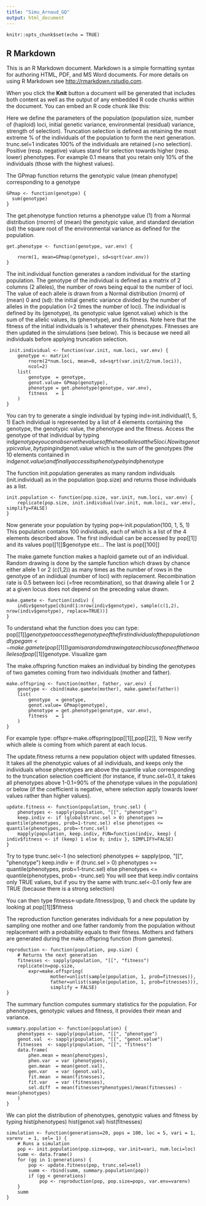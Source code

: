 ```yaml
---
title: "Simu_Arnaud_GQ"
output: html_document
---
```


```{r setup, include=FALSE}
knitr::opts_chunk$set(echo = TRUE)
```

## R Markdown

This is an R Markdown document. Markdown is a simple formatting syntax for authoring HTML, PDF, and MS Word documents. For more details on using R Markdown see <http://rmarkdown.rstudio.com>.

When you click the **Knit** button a document will be generated that includes both content as well as the output of any embedded R code chunks within the document. You can embed an R code chunk like this:

Here we define the parameters of the population (population size, number of (haploid) loci, initial genetic variance, environmental (residual) variance, strength of selection).
Truncation selection is defined as retaining the most extreme % of the individuals of the population to form the next generation. trunc.sel=1 indicates 100% of the individuals are retained (=no selection). Positive (resp. negative) values stand for selection towards higher (resp. lower) phenotypes. For example 0.1 means that you retain only 10% of the individuals (those with the highest values).

The GPmap function returns the genotypic value (mean phenotype) corresponding to a genotype
```{r}
GPmap <- function(genotype) {
  sum(genotype)
}
```
The get.phenotype function returns a phenotype value (1) from a Normal distribution (rnorm) of (mean) the genotypic value, and standard deviation (sd) the square root of the environmental variance as defined for the population.
```{r}
get.phenotype <- function(genotype, var.env) {

	rnorm(1, mean=GPmap(genotype), sd=sqrt(var.env))
}
```
The init.individual function generates a random individual for the starting population. The genotype of the individual is defined as a matrix of 2 columns (2 alleles), the number of rows being equal to the number of loci. The value of each allele is drawn from a Normal distribution (rnorm) of (mean) 0 and (sd): the initial genetic variance divided by the number of alleles in the population (=2 times the number of loci). The individual is defined by its (genotype), its genotypic value (genot.value) which is the sum of the allelic values, its (phenotype), and its fitness. Note here that the fitness of the initial individuals is 1 whatever their phenotypes. Fitnesses are then updated in the simulations (see below). This is because we need all individuals before applying truncation selection.
```{r}
 init.individual <- function(var.init, num.loci, var.env) {
	genotype <- matrix(
		rnorm(2*num.loci, mean=0, sd=sqrt(var.init/2/num.loci)), 
		ncol=2)
	list(
		genotype  = genotype, 
		genot.value= GPmap(genotype),
		phenotype = get.phenotype(genotype, var.env),
		fitness   = 1
	)
}
```
You can try to generate a single individual by typing 
ind<-init.individual(1, 5, 1)
Each individual is represented by a list of 4 elements containing the genotype, the genotypic value, the phenotype and the fitness.
Access the genotype of that individual by typing
ind$genotype
you can observe the values of the two alleles at the 5 loci.
Now its genotypic value, by typing
ind$genot.value
which is the sum of the genotypes (the 10 elements contained in ind$genot.value)
and finally access its phenotype by
ind$phenotype

The function init.population generates as many random individuals (init.individual) as in the population (pop.size) and returns those individuals as a list. 
```{r}
init.population <- function(pop.size, var.init, num.loci, var.env) {
	replicate(pop.size, init.individual(var.init, num.loci, var.env), simplify=FALSE)
}
```
Now generate your population by typing
pop<-init.population(100, 1, 5, 1)
This population contains 100 individuals, each of which is a list of the 4 elements described above.
The first individual can be accessed by 
pop[[1]] and its values pop[[1]]$genotype etc...
The last is pop[[100]]

The make.gamete function makes a haploid gamete out of an individual. Random drawing is done by the sample function which draws by chance either allele 1 or 2 (c(1,2)) as many times as the number of rows in the genotype of an indiidual (number of loci) with replacement.
Recombination rate is 0.5 between loci (=free recombination), so that drawing allele 1 or 2 at a given locus does not depend on the preceding value drawn. 
```{r}
make.gamete <- function(indiv) {
	indiv$genotype[cbind(1:nrow(indiv$genotype), sample(c(1,2), nrow(indiv$genotype), replace=TRUE))]
}
```
To understand what the function does you can type:
pop[[1]]$genotype to access the genotype of the first individual of the population
and type 
gam<-make.gamete(pop[[1]])
gam is a random drawing at each locus of one of the two alleles of pop[[1]]$genotype.
Visualize gam

The make.offspring function makes an individual by binding the genotypes of two gametes coming from two individuals (mother and father).
```{r}
make.offspring <- function(mother, father, var.env) {
	genotype <- cbind(make.gamete(mother), make.gamete(father))
	list(
		genotype  = genotype, 
		genot.value= GPmap(genotype),
		phenotype = get.phenotype(genotype, var.env),
		fitness   = 1
	)
}
```
For example type:
offspr<-make.offspring(pop[[1]],pop[[2]], 1)
Now verify which allele is coming from which parent at each locus.

The update.fitness returns a new population object with updated fitnesses. It takes all the phenotypic values of all individuals, and keeps only the individuals whose phenotypes are above the quantile value corresponding to the truncation selection coefficient (for instance, if trunc.sel=0.1, it takes all phenotypes above 1-0.1=90% of the phenotype values in the population) or below (if the coefficient is negative, where selection apply towards lower values rather than higher values).  

```{r}
update.fitness <- function(population, trunc.sel) {
	phenotypes <- sapply(population, "[[", "phenotype")
	keep.indiv <- if (global$trunc.sel > 0) phenotypes >= quantile(phenotypes, prob=1-trunc.sel) else phenotypes <= quantile(phenotypes, prob=-trunc.sel)
	mapply(population, keep.indiv, FUN=function(indiv, keep) { indiv$fitness <- if (keep) 1 else 0; indiv }, SIMPLIFY=FALSE)
}
```
Try to type
trunc.sel<-1 (no selection)
phenotypes <- sapply(pop, "[[", "phenotype")
keep.indiv <- if (trunc.sel > 0) phenotypes >= quantile(phenotypes, prob=1-trunc.sel) else phenotypes <= quantile(phenotypes, prob= -trunc.sel)
You will see that keep.indiv contains only TRUE values,
but if you try the same with 
trunc.sel<-0.1
only few are TRUE (because there is a strong selection)

You can then type
fitness<-update.fitness(pop, 1)
and check the update by looking at
pop[[1]]$fitness

The reproduction function generates individuals for a new population by sampling one mother and one father randomly from the population without replacement with a probability equals to their fitness. Mothers and fathers are generated during the make.offspring function (from gametes). 

```{r}
reproduction <- function(population, pop.size) {
	# Returns the next generation
	fitnesses <- sapply(population, "[[", "fitness")
	replicate(n=pop.size, 
		expr=make.offspring(
				mother=unlist(sample(population, 1, prob=fitnesses)), 
				father=unlist(sample(population, 1, prob=fitnesses))),
				simplify = FALSE)
}
```

The summary function computes summary statistics for the population. For phenotypes, genotypic values and fitness, it provides their mean and variance. 
```{r}
summary.population <- function(population) {
	phenotypes <- sapply(population, "[[", "phenotype")
	genot.val  <- sapply(population, "[[", "genot.value")
	fitnesses  <- sapply(population, "[[", "fitness")
	data.frame(
		phen.mean = mean(phenotypes), 
		phen.var  = var (phenotypes),
		gen.mean  = mean(genot.val),
		gen.var   = var (genot.val),
		fit.mean  = mean(fitnesses),
		fit.var   = var (fitnesses),
		sel.diff  = mean(fitnesses*phenotypes)/mean(fitnesses) - mean(phenotypes)
	)
}
```
We can plot the distribution of phenotypes, genotypic values and fitness by typing
hist(phenotypes)
hist(genot.val)
hist(fitnesses)

```{r}
simulation <- function(generations=20, pops = 100, loc = 5, vari = 1, varenv  = 1, sel= 1) {
	# Runs a simulation
	pop <- init.population(pop.size=pop, var.init=vari, num.loci=loc)
	summ <- data.frame()
	for (gg in 1:generations) {
		pop <- update.fitness(pop, trunc.sel=sel)
		summ <- rbind(summ, summary.population(pop))
		if (gg < generations)
			pop <- reproduction(pop, pop.size=pops, var.env=varenv)
	}
	summ
}
```
